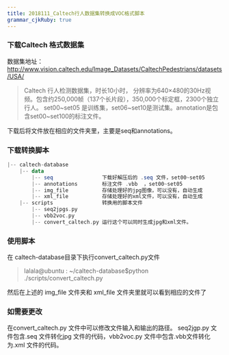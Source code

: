 ```yaml
---
title: 2018111_Caltech行人数据集转换成VOC格式脚本 
grammar_cjkRuby: true
---
```


### 下载Caltech 格式数据集
数据集地址：http://www.vision.caltech.edu/Image_Datasets/CaltechPedestrians/datasets/USA/

> Caltech 行人检测数据集，时长10小时， 分辨率为640×480的30Hz视频。包含约250,000帧（137个长片段），350,000个标定框，2300个独立行人。
> set00~set05 是训练集，set06~set10是测试集。annotation是包含set00~set100的标注文件。

下载后将文件放在相应的文件夹里，主要是seq和annotations。

### 下载转换脚本

``` haskell
|-- caltech-database
    |-- data
	    |-- seq                下载好解压后的 .seq 文件，set00~set05
		|-- annotations        标注文件 .vbb  ，set00~set05
		|-- img_file           存储处理好的jpg图像，可以没有，自动生成
		|-- xml_file           存储处理好的xml文件，可以没有，自动生成
	|-- scripts                转换用的脚本文件
	    |-- seq2jpgs.py
		|-- vbb2voc.py
		|-- convert_caltech.py 运行这个可以同时生成jpg和xml文件。
```

		
### 使用脚本
在 caltech-database目录下执行convert_caltech.py文件


>lalala@ubuntu : ~/caltech-database$python ./scripts/convert_caltech.py

然后在上述的 img_file 文件夹和 xml_file 文件夹里就可以看到相应的文件了

### 如需要更改
在convert_caltech.py 文件中可以修改文件输入和输出的路径。
seq2jgp.py 文件包含.seq 文件转化jpg 文件的代码，vbb2voc.py 文件中包含.vbb文件转化为.xml 文件的代码。



























